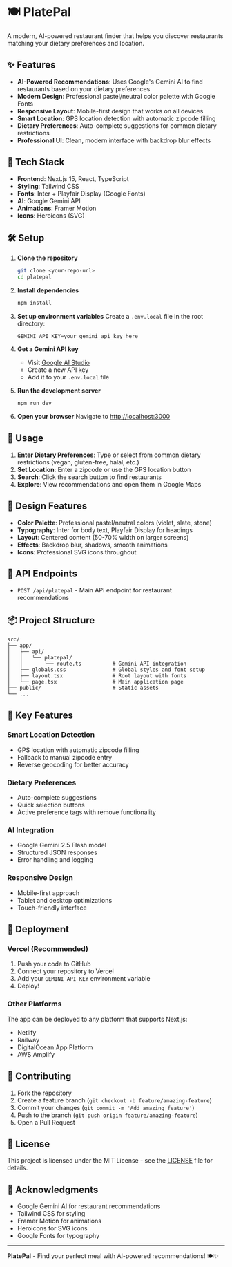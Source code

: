# 🍽️ PlatePal

A modern, AI-powered restaurant finder that helps you discover restaurants matching your dietary preferences and location.

## ✨ Features

- **AI-Powered Recommendations**: Uses Google's Gemini AI to find restaurants based on your dietary preferences
- **Modern Design**: Professional pastel/neutral color palette with Google Fonts
- **Responsive Layout**: Mobile-first design that works on all devices
- **Smart Location**: GPS location detection with automatic zipcode filling
- **Dietary Preferences**: Auto-complete suggestions for common dietary restrictions
- **Professional UI**: Clean, modern interface with backdrop blur effects

## 🚀 Tech Stack

- **Frontend**: Next.js 15, React, TypeScript
- **Styling**: Tailwind CSS
- **Fonts**: Inter + Playfair Display (Google Fonts)
- **AI**: Google Gemini API
- **Animations**: Framer Motion
- **Icons**: Heroicons (SVG)

## 🛠️ Setup

1. **Clone the repository**
   ```bash
   git clone <your-repo-url>
   cd platepal
   ```

2. **Install dependencies**
   ```bash
   npm install
   ```

3. **Set up environment variables**
   Create a `.env.local` file in the root directory:
   ```env
   GEMINI_API_KEY=your_gemini_api_key_here
   ```

4. **Get a Gemini API key**
   - Visit [Google AI Studio](https://makersuite.google.com/app/apikey)
   - Create a new API key
   - Add it to your `.env.local` file

5. **Run the development server**
   ```bash
   npm run dev
   ```

6. **Open your browser**
   Navigate to [http://localhost:3000](http://localhost:3000)

## 📱 Usage

1. **Enter Dietary Preferences**: Type or select from common dietary restrictions (vegan, gluten-free, halal, etc.)
2. **Set Location**: Enter a zipcode or use the GPS location button
3. **Search**: Click the search button to find restaurants
4. **Explore**: View recommendations and open them in Google Maps

## 🎨 Design Features

- **Color Palette**: Professional pastel/neutral colors (violet, slate, stone)
- **Typography**: Inter for body text, Playfair Display for headings
- **Layout**: Centered content (50-70% width on larger screens)
- **Effects**: Backdrop blur, shadows, smooth animations
- **Icons**: Professional SVG icons throughout

## 🔧 API Endpoints

- `POST /api/platepal` - Main API endpoint for restaurant recommendations

## 📦 Project Structure

```
src/
├── app/
│   ├── api/
│   │   └── platepal/
│   │       └── route.ts          # Gemini API integration
│   ├── globals.css               # Global styles and font setup
│   ├── layout.tsx                # Root layout with fonts
│   └── page.tsx                  # Main application page
├── public/                       # Static assets
└── ...
```

## 🌟 Key Features

### Smart Location Detection
- GPS location with automatic zipcode filling
- Fallback to manual zipcode entry
- Reverse geocoding for better accuracy

### Dietary Preferences
- Auto-complete suggestions
- Quick selection buttons
- Active preference tags with remove functionality

### AI Integration
- Google Gemini 2.5 Flash model
- Structured JSON responses
- Error handling and logging

### Responsive Design
- Mobile-first approach
- Tablet and desktop optimizations
- Touch-friendly interface

## 🚀 Deployment

### Vercel (Recommended)
1. Push your code to GitHub
2. Connect your repository to Vercel
3. Add your `GEMINI_API_KEY` environment variable
4. Deploy!

### Other Platforms
The app can be deployed to any platform that supports Next.js:
- Netlify
- Railway
- DigitalOcean App Platform
- AWS Amplify

## 🤝 Contributing

1. Fork the repository
2. Create a feature branch (`git checkout -b feature/amazing-feature`)
3. Commit your changes (`git commit -m 'Add amazing feature'`)
4. Push to the branch (`git push origin feature/amazing-feature`)
5. Open a Pull Request

## 📄 License

This project is licensed under the MIT License - see the [LICENSE](LICENSE) file for details.

## 🙏 Acknowledgments

- Google Gemini AI for restaurant recommendations
- Tailwind CSS for styling
- Framer Motion for animations
- Heroicons for SVG icons
- Google Fonts for typography

---

**PlatePal** - Find your perfect meal with AI-powered recommendations! 🍽️✨